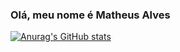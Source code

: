 ### Olá, meu nome é Matheus Alves
[![Anurag's GitHub stats](https://github-readme-stats.vercel.app/api?username=Matheus-QSA&show_icons=true&theme=radical)](https://github.com/anuraghazra/github-readme-stats)


<!--
**Matheus-QSA/Matheus-QSA** is a ✨ _special_ ✨ repository because its `README.md` (this file) appears on your GitHub profile.

Here are some ideas to get you started:

- 🔭 I’m currently working on ...
- 🌱 I’m currently learning ...
- 👯 I’m looking to collaborate on ...
- 🤔 I’m looking for help with ...
- 💬 Ask me about ...
- 📫 How to reach me: ...
- 😄 Pronouns: ...
- ⚡ Fun fact: ...
-->
